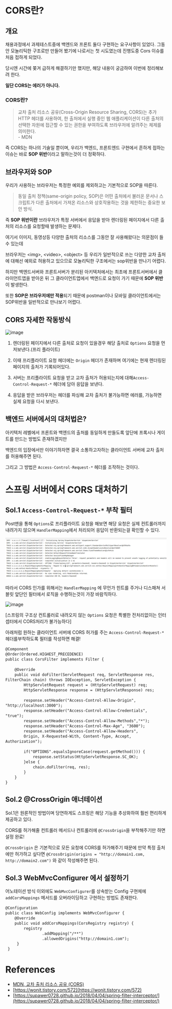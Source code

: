 # CORS란?

## 개요

채용과정에서 과제테스트중에 백엔드와 프론트 둘다 구현하는 요구사항이 있었다. 그동안 모놀리틱한 구조로만 만들어 봤기에 나로서는 첫 시도였는데 진행도중 Cors 이슈를 처음 접하게 되었다.

당시엔 시간에 쫒겨 급하게 해결하기만 했지만, 해당 내용이 궁금하여 이번에 정리해보려 한다.

**일단 CORS는 에러가 아니다.**

### CORS란?

> 교차 출처 리소스 공유(Cross-Origin Resource Sharing, CORS)는 추가 HTTP 헤더를 사용하여, 한 출처에서 실행 중인 웹 애플리케이션이 다른 출처의 선택한 자원에 접근할 수 있는 권한을 부여하도록 브라우저에 알려주는 체제를 의미한다. <br>
> \- MDN

즉 CORS는 하나의 기술일 뿐이며, 우리가 백엔드, 프론트엔드 구현에서 흔하게 접하는 이슈는 바로 **SOP 위반**이라고 말하는것이 더 정확하다.

## 브라우저와 SOP
우리가 사용하는 브라우저는 특정한 예외를 제외하고는 기본적으로 SOP을 따른다.

>동일 출처 정책(same-origin policy, SOP)은 어떤 출처에서 불러온 문서나 스크립트가 다른 출처에서 가져온 리소스와 상호작용하는 것을 제한하는 중요한 보안 방식.

즉 **SOP 위반이란** 브라우저가 특정 서버에서 응답을 받아 렌더링된 페이지에서 다른 출처의 리소스를 요청할때 발생하는 문제다.

여기서 이미지, 동영상등 다양한 출처의 리소스를 그동안 잘 사용해왔다는 의문점이 들 수 있는데

브라우저는 \<img>, \<video>, \<object> 등 우리가 일반적으로 쓰는 다양한 교차 출처에 대해선 예외로 허용하고 있으므로 모놀리틱한 구조에서는 sop위반을 만나기 어렵다.

하지만 백엔드서버와 프론트서버가 분리된 아키텍처에서는 최초에 프론트서버에서 클라이언트앱을 받아온 뒤 그 클라이언트앱에서 백엔드로 요청이 가기 때문에 **SOP 위반**이 발생한다.

또한 **SOP은 브라우저에만 적용**되기 때문에 postman이나 모바일 클라이언트에서는 SOP위반을 일반적으로 만나보기 어렵다.

## CORS 자세한 작동방식

![image](https://developer.mozilla.org/en-US/docs/Web/HTTP/CORS/preflight_correct.png)

1. 렌더링된 페이지에서 다른 출처로 요청이 있을경우 해당 출처로 `Options` 요청을 먼저보낸다.(프리 플라이트)

2. 이때 프리플라이트 요청 헤더에는 `Origin` 헤더가 존재하며 여기에는 현재 렌더링된 페이지의 출처가 기록되어있다.
3. 서버는 프리플라이트 요청을 받고 교차 출처가 허용되는지에 대해`Access-Control-Request-*` 헤더에 담아 응답을 보낸다.
4. 응답을 받은 브라우저는 헤더를 파싱해 교차 출처가 불가능하면 에러를, 가능하면 실제 요청을 다시 보낸다.


## 백엔드 서버에서의 대처법은?

아키텍처 레벨에서 프론트와 백엔드의 출처를 동일하게 만들도록 앞단에 프록시나 게이트를 만드는 방법도 존재하겠지만 

백엔드의 입장에서만 이야기하자면 결국 소통하고자하는 클라이언트 서버에 교차 출처를 허용해주면 된다.

그리고 그 방법은 `Access-Control-Request-*` 헤더를 조작하는 것이다.

# 스프링 서버에서 CORS 대처하기

## Sol.1 `Access-Control-Request-*` 부착 필터

Post맨을 통해 `Options`로 프리플라이트 요청을 해보면 해당 요청은 실제 컨트롤러까지 내려가지 않으며 `HandlerMapping`에서 처리되어 응답이 반환되는걸 확인할 수 있다.

![첨부 이미지](https://github.com/jinia91/blogBackUp/blob/main/img/ac7f0f4e-c4d8-4d56-95e8-0d1c74d400d8.png?raw=true)

따라서 CORS 인가를 위해서는 `HandlerMapping` 에 무언가 힌트를 주거나 디스패쳐 서블릿 앞단인 필터에서 로직을 수행하는것이 가장 바람직하다.

![image](https://supawer0728.github.io/images/spring-filter-interceptor/spring-request-lifecycle.jpg)

[스프링의 구조상 컨트롤러로 내려오지 않는 `Options` 요청은 특별한 전처리없이는 인터셉터에서 CORS처리가 불가능하다]

아래처럼 원하는 클라이언트 서버에 CORS 허가를 주는 `Access-Control-Request-*` 헤더를부착하도록 필터를 작성하면 해결!

    @Component
    @Order(Ordered.HIGHEST_PRECEDENCE)
    public class CorsFilter implements Filter {
    
        @Override
        public void doFilter(ServletRequest req, ServletResponse res, FilterChain chain) throws IOException, ServletException {
            HttpServletRequest request = (HttpServletRequest) req;
            HttpServletResponse response = (HttpServletResponse) res;

            response.setHeader("Access-Control-Allow-Origin", "http://localhost:3000");
            response.setHeader("Access-Control-Allow-Credentials", "true");
            response.setHeader("Access-Control-Allow-Methods","*");
            response.setHeader("Access-Control-Max-Age", "3600");
            response.setHeader("Access-Control-Allow-Headers",
            Origin, X-Requested-With, Content-Type, Accept, Authorization");

            if("OPTIONS".equalsIgnoreCase(request.getMethod())) {
                response.setStatus(HttpServletResponse.SC_OK);
            }else {
                chain.doFilter(req, res);
            }
        }
    }



## Sol.2 @CrossOrigin 애너테이션

Sol.1은 원론적인 방법이며 당연하게도 스프링은 해당 기능을 추상화하여 훨씬 편리하게 제공하고 있다.

CORS를 허가해줄 컨트롤러 메서드나 컨트롤러에 `@CrossOrigin`을 부착해주기만 하면 설정 완료!

`@CrossOrigin` 은 기본적으로 모든 요청에 CORS를 허가해주기 때문에 만약 특정 출처에만 허가하고 싶다면 `@CrossOrigin(origins = "http://domain1.com, http://domain2.com")` 와 같이 작성해주면 된다.

## Sol.3 WebMvcConfigurer 에서 설정하기

어노테이션 방식 이외에도 `WebMvcConfigurer`를 상속받는 Config 구현체에 `addCorsMappings` 메서드를 오버라이딩하고 구현하는 방법도 존재한다.

    @Configuration
    public class WebConfig implements WebMvcConfigurer {
        @Override
        public void addCorsMappings(CorsRegistry registry) {
            registry
                    .addMapping("/**")
                    .allowedOrigins("http://domain1.com");
         }
     }
     


# References

- [MDN, 교차 출처 리소스 공유 (CORS)](https://developer.mozilla.org/ko/docs/Web/HTTP/CORS)
- [https://wonit.tistory.com/572](https://wonit.tistory.com/572)
- [https://supawer0728.github.io/2018/04/04/spring-filter-interceptor/](https://supawer0728.github.io/2018/04/04/spring-filter-interceptor/)